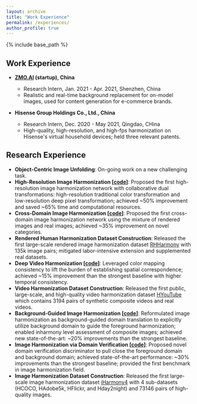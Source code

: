 ```yaml
---
layout: archive
title: "Work Experience"
permalink: /experiences/
author_profile: true
---
```


{% include base_path %}

Work Experience
------
* **[ZMO.AI](https://www.zmo.ai/zh/about-us/) (startup), China**
  - Research Intern, Jan. 2021 - Apr. 2021, Shenzhen, China
  - Realistic and real-time background replacement for on-model images, used for content generation for e-commerce brands.

* **Hisense Group Holdings Co., Ltd., China**
  - Research Intern, Dec. 2020 - May 2021, Qingdao, CHina
  - High-quality, high-resolution, and high-fps harmonization on Hisense's virtual household devices; held three relevant patents.

Research Experience
------
* **Object-Centric Image Unfolding**: On-going work on a new challenging task.
* **High-Resolution Image Harmonization [[code](https://github.com/bcmi/CDTNet-High-Resolution-Image-Harmonization)]**: Proposed the first high-resolution image harmonization network with collaborative dual transformations: high-resolution traditional color transformation and low-resolution deep pixel transformation; achieved ~50% improvement and saved ~65% time and computational resources.
* **Cross-Domain Image Harmonization  [[code](https://github.com/bcmi/Rendered-Image-Harmonization-Dataset-RHHarmony)]**: Proposed the first cross-domain image harmonization network using the mixture of rendered images and real images; achieved ~35% improvement on novel categories.
* **Rendered Human Harmonization Dataset Construction**: Released the first large-scale rendered image harmonization dataset [RHHarmony](https://github.com/bcmi/Rendered_Image_Harmonization_Datasets) with 135k image pairs; mitigated labor-intensive extension and supplemented real datasets.
* **Deep Video Harmonization  [[code](https://github.com/bcmi/Video-Harmonization-Dataset-HYouTube)]**: Leveraged color mapping consistency to lift the burden of establishing spatial correspondence; achieved ~15% improvement than the strongest baseline with higher temporal consistency.
* **Video Harmonization Dataset Construction**: Released the first public, large-scale, and high-quality video harmonization dataset [HYouTube](https://github.com/bcmi/Video-Harmonization-Dataset-HYouTube) which contains 3194 pairs of synthetic composite videos and real videos. 
* **Background-Guided Image Harmonization [[code](https://github.com/bcmi/BargainNet)]**: Reformulated image harmonization as background-guided domain translation to explicitly utilize background domain to guide the foreground harmonization; enabled inharmony level assessment of composite images; achieved new state-of-the-art: ~20% improvements than the strongest baseline.
* **Image Harmonization via Domain Verification [[code](https://github.com/bcmi/Image_Harmonization_Datasets)]**: Proposed novel domain verification discriminator to pull close the foreground domain and background domain; achieved state-of-the-art performance: ~30% improvements than the strongest baseline; provided the first benchmark in image harmonization field.
* **Image Harmonization Dataset Construction**: Released the first large-scale image harmonization dataset [iHarmony4](https://github.com/bcmi/Image_Harmonization_Datasets) with 4 sub-datasets (HCOCO, HAdobe5k, HFlickr, and Hday2night) and 73146 pairs of high-quality images.